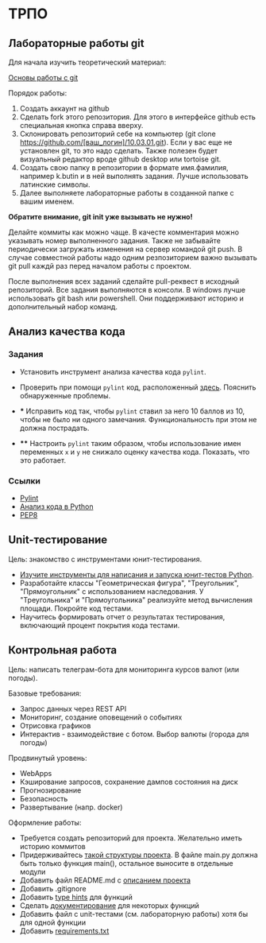 # ТРПО

## Лабораторные работы git

Для начала изучить теоретический материал:

[Основы работы с git](https://proglib.io/p/git-for-half-an-hour)

Порядок работы:

1. Создать аккаунт на github
2. Сделать fork этого репозитория. Для этого в интерфейсе github есть специальная кнопка справа вверху.
3. Склонировать репозиторий себе на компьютер (git clone https://github.com/[ваш_логин]/10.03.01.git). Если у вас еще не установлен git, то это надо сделать. Также полезен будет визуальный редактор вроде github desktop или tortoise git.
5. Создать свою папку в репозитории в формате имя.фамилия, например k.butin и в ней выполнять задания. Лучше использовать латинские символы.
6. Далее выполняете лабораторные работы в созданной папке с вашим именем.
   
**Обратите внимание, git init уже вызывать не нужно!**

Делайте коммиты как можно чаще. В качесте комментария можно указывать номер выполненного задания. Также не забывайте периодически загружать изменения на сервер командой git push. В случае совместной работы надо одним резпозиторием важно вызывать git pull каждй раз перед началом работы с проектом.

После выполнения всех заданий сделайте pull-реквест в исходный репозиторий.
Все задания выполняются в консоли. В windows лучше использовать git bash или powershell. Они поддерживают историю и дополнительный набор команд.

## Анализ качества кода

### Задания

* Установить инструмент анализа качества кода `pylint`.

* Проверить при помощи `pylint` код, расположенный
  [здесь](./dirty.py). Пояснить обнаруженные проблемы.

* **\*** Исправить код так, чтобы `pylint` ставил за него 10 баллов из
  10, чтобы не было ни одного замечания. Функциональность при этом не
  должна пострадать.

* **\*\*** Настроить `pylint` таким образом, чтобы использование имен
  переменных `x` и `y` не снижало оценку качества кода. Показать, что
  это работает.

### Ссылки

* [Pylint](https://www.pylint.org/)
* [Анализ кода в Python](https://python-scripts.com/code-analysis)
* [PEP8](https://pythonworld.ru/osnovy/pep-8-rukovodstvo-po-napisaniyu-koda-na-python.html)


## Unit-тестирование

Цель: знакомство с инструментами юнит-тестирования.

* [Изучите инструменты для написания и запуска юнит-тестов Python](https://habr.com/ru/companies/otus/articles/481806/).
* Разработайте классы "Геометрическая фигура", "Треугольник", "Прямоугольник" с использованием наследования. У "Треугольника" и "Прямоугольника" реализуйте метод вычисления площади. Покройте код тестами.
* Научитесь формировать отчет о результатах тестирования, включающий процент покрытия кода тестами.

## Контрольная работа

Цель: написать телеграм-бота для мониторинга курсов валют (или погоды).

Базовые требования:

* Запрос данных через REST API
* Мониторинг, создание оповещений о событиях
* Отрисовка графиков
* Интерактив - взаимодействие с ботом. Выбор валюты (города для погоды)

Продвинутый уровень:

* WebApps
* Кэширование запросов, сохранение дампов состояния на диск
* Прогнозирование
* Безопасность
* Развертывание (напр. docker)

Оформление работы:

* Требуется создать репозиторий для проекта. Желательно иметь историю коммитов
* Придерживайтесь [такой структуры проекта](https://habr.com/ru/companies/wunderfund/articles/678634/). В файле main.py должна быть только функция main(), остальное выносите в отдельные модули
* Добавить файл README.md с [описанием проекта](https://gist.github.com/bzvyagintsev/0c4adf4403d4261808d75f9576c814c2)
* Добавить .gitignore
* Добавить [type hints](https://sky.pro/media/chto-takoe-type-hints-i-kak-ih-ispolzovat/) для функций
* Сделать [документирование](https://techrocks.ru/2020/07/08/docstrings-in-python/) для некоторых функций
* Добавить файл с unit-тестами (см. лабораторную работы) хотя бы для одной функции
* Добавить [requirements.txt](https://teletype.in/@pythontalk/requirements)


